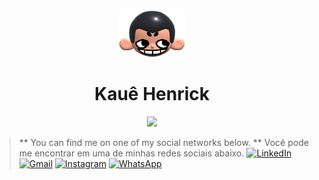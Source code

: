 <div align="center">
  <img height="75px" src="khicon.png" alt="logo">
  <h1 align="center">Kauê Henrick</h1>
</div>
  
<p align="center">
  <img src="https://skillicons.dev/icons?i=html,css,javascript,typescript,react"/>
</p>

> ** You can find me on one of my social networks below.
> ** Você pode me encontrar em uma de minhas redes sociais abaixo.
  [![LinkedIn](https://img.shields.io/badge/LinkedIn-0077B5?style=for-the-badge&logo=linkedin&logoColor=white)](https://linkedin.com/in/kauehenrick)
  [![Gmail](https://img.shields.io/badge/Gmail-D14836?style=for-the-badge&logo=gmail&logoColor=white)](mailto:kauek78942@gmail.com)
  [![Instagram](https://img.shields.io/badge/Instagram-E4405F?style=for-the-badge&logo=instagram&logoColor=white)](https://instagram.com/k.a.ue)
  [![WhatsApp](https://img.shields.io/badge/WhatsApp-25D366?style=for-the-badge&logo=whatsapp&logoColor=white)](https://wa.me/557799434338)

